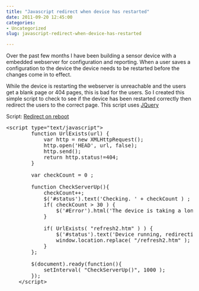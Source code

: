 ```yaml
---
title: "Javascript redirect when device has restarted"
date: 2011-09-20 12:45:00
categories:
- Uncategorized
slug: javascript-redirect-when-device-has-restarted

---
```


Over the past few months I have been building a sensor device with a embedded webserver for configuration and reporting. When a user saves a configuration to the device the device needs to be restarted before the changes come in to effect.

While the device is restarting the webserver is unreachable and the users get a blank page or 404 pages, this is bad for the users. So I created this simple script to check to see if the device has been restarted correctly then redirect the users to the correct page. This script uses <a href="http://jquery.com/">JQuery</a>

Script: <a href="/public/uploads/2011/09/refresh.txt">Redirect on reboot</a>
<code></code>
<pre>&lt;script type="text/javascript"&gt;
		function UrlExists(url) {
			var http = new XMLHttpRequest();
			http.open('HEAD', url, false);
			http.send();
			return http.status!=404;
		}

		var checkCount = 0 ; 

		function CheckServerUp(){
			checkCount++; 
			$('#status').text('Checking. ' + checkCount ) ;			
			if( checkCount &gt; 30 ) {
				$('#Error').html('The device is taking a long time to reboot, &lt;a href="/refresh2.htm"&gt;Click here to continue&lt;/a&gt;' + checkCount ) ;
			}

			if( UrlExists( "refresh2.htm" ) ) {
				$('#status').text('Device running, redirecting...') ; 
				window.location.replace( "/refresh2.htm" );				
			}
		};

		$(document).ready(function(){
			setInterval( "CheckServerUp()", 1000 );			
		});
	&lt;/script&gt;</pre>
&nbsp;

